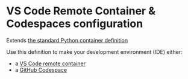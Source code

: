 # VS Code Remote Container & Codespaces configuration

Extends [the standard Python container definition](https://github.com/microsoft/vscode-dev-containers/tree/master/containers/python-3)

Use this definition to make your development environment (IDE) either:

- a [VS Code remote container](https://code.visualstudio.com/docs/remote/containers)
- a [GitHub Codespace](https://github.com/features/codespaces/)
